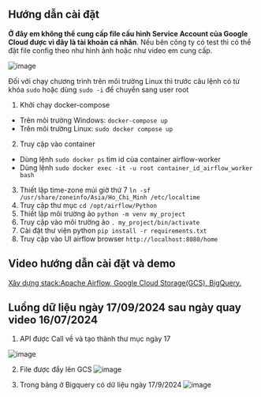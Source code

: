 ## Hướng dẫn cài đặt

**Ở đây em không thể cung cấp file cấu hình Service Account của Google Cloud được vì đây là tài khoản cá nhân**. Nếu bên công ty có test thì có thể đặt file config theo như hình ảnh hoặc như video em cung cấp.

![image](https://github.com/user-attachments/assets/f3a1707b-2378-40ce-bb37-8c18286d36e5)

Đối với chạy chương trình trên môi trường Linux thì trước câu lệnh có từ khóa `sudo` hoặc dùng `sudo -i` để chuyển sang user root
1. Khởi chạy docker-compose
- Trên môi trường Windows: `docker-compose up`
- Trên môi trường Linux: `sudo docker compose up`
2. Truy cập vào container 
- Dùng lệnh `sudo docker ps` tìm id của container airflow-worker
- Dùng lệnh `sudo docker exec -it -u root container_id_airflow_worker bash`
3. Thiết lập time-zone múi giờ thứ 7 `ln -sf /usr/share/zoneinfo/Asia/Ho_Chi_Minh /etc/localtime`
4. Truy cập thư mục `cd /opt/airflow/Python`
5. Thiết lập môi trường ảo `python -m venv my_project`
6. Truy cập vào môi trường ảo `. my_project/bin/activate`
7. Cài đặt thư viện python `pip install -r requirements.txt`
8. Truy cập vào UI airflow browser `http://localhost:8080/home`

## Video hướng dẫn cài đặt và demo
[Xây dựng stack:Apache Airflow, Google Cloud Storage(GCS), BigQuery.](https://youtu.be/hl4FGbp7rMg)

## Luồng dữ liệu ngày 17/09/2024 sau ngày quay video 16/07/2024
1. API được Call về và tạo thành thư mục ngày 17

 ![image](https://github.com/user-attachments/assets/b7b27fc3-7cdd-4c3f-9d45-965435c4c49a)

2. File được đẩy lên GCS
![image](https://github.com/user-attachments/assets/271fc0b6-5ef8-49d7-8e99-3de4c218d5fb)

3. Trong bảng ở Bigquery có dữ liệu ngày 17/9/2024
![image](https://github.com/user-attachments/assets/ccd17dff-d352-4e7e-92fc-18244b92bdb7)


